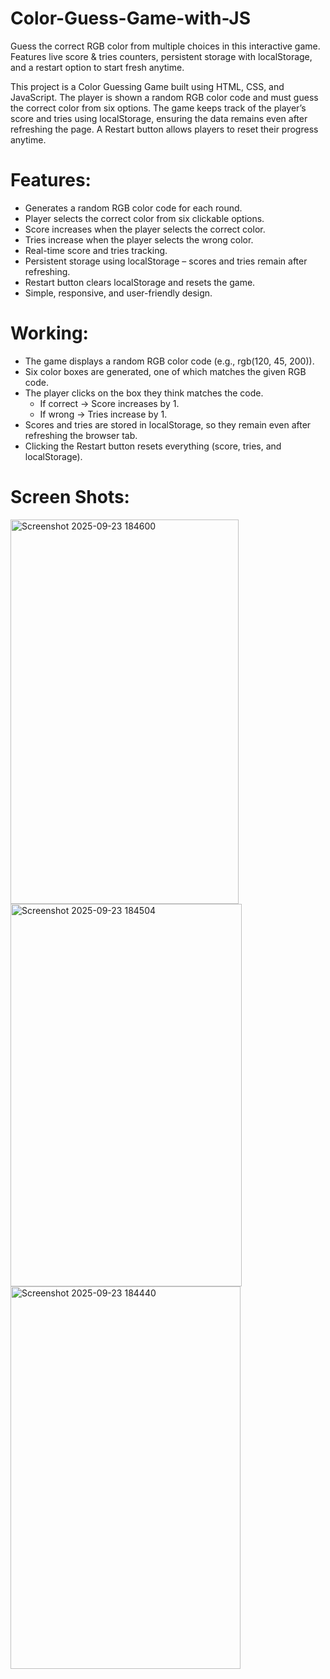 # Color-Guess-Game-with-JS
Guess the correct RGB color from multiple choices in this interactive game. Features live score &amp; tries counters, persistent storage with localStorage, and a restart option to start fresh anytime.

This project is a Color Guessing Game built using HTML, CSS, and JavaScript. The player is shown a random RGB color code and must guess the correct color from six options. The game keeps track of the player’s score and tries using localStorage, ensuring the data remains even after refreshing the page. A Restart button allows players to reset their progress anytime.

# Features:
  - Generates a random RGB color code for each round.
  - Player selects the correct color from six clickable options.
  - Score increases when the player selects the correct color.
  - Tries increase when the player selects the wrong color.
  - Real-time score and tries tracking.
  - Persistent storage using localStorage – scores and tries remain after refreshing.
  - Restart button clears localStorage and resets the game.
  - Simple, responsive, and user-friendly design.

# Working:
  - The game displays a random RGB color code (e.g., rgb(120, 45, 200)).
  - Six color boxes are generated, one of which matches the given RGB code.
  - The player clicks on the box they think matches the code.
    - If correct → Score increases by 1.
    - If wrong → Tries increase by 1.
  - Scores and tries are stored in localStorage, so they remain even after refreshing the browser tab.
  - Clicking the Restart button resets everything (score, tries, and localStorage).

# Screen Shots:

<img width="365" height="615" alt="Screenshot 2025-09-23 184600" src="https://github.com/user-attachments/assets/327cd229-6429-4918-b93b-f53348451250" />
<img width="370" height="612" alt="Screenshot 2025-09-23 184504" src="https://github.com/user-attachments/assets/b02985df-1483-4873-a13c-ad246c575711" />
<img width="368" height="612" alt="Screenshot 2025-09-23 184440" src="https://github.com/user-attachments/assets/bbf6346d-eec8-46fa-b473-5c13a73b43e6" />

